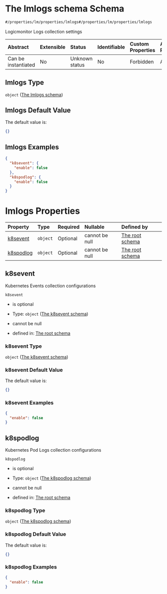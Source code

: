 # The lmlogs schema Schema

```txt
#/properties/lm/properties/lmlogs#/properties/lm/properties/lmlogs
```

Logicmonitor Logs collection settings

| Abstract            | Extensible | Status         | Identifiable | Custom Properties | Additional Properties | Access Restrictions | Defined In                                                        |
| :------------------ | :--------- | :------------- | :----------- | :---------------- | :-------------------- | :------------------ | :---------------------------------------------------------------- |
| Can be instantiated | No         | Unknown status | No           | Forbidden         | Allowed               | none                | [values.schema.json\*](values.schema.json "open original schema") |

## lmlogs Type

`object` ([The lmlogs schema](values-properties-the-lm-schema-properties-the-lmlogs-schema.md))

## lmlogs Default Value

The default value is:

```json
{}
```

## lmlogs Examples

```json
{
  "k8sevent": {
    "enable": false
  },
  "k8spodlog": {
    "enable": false
  }
}
```

# lmlogs Properties

| Property                | Type     | Required | Nullable       | Defined by                                                                                                                                                                                                                        |
| :---------------------- | :------- | :------- | :------------- | :-------------------------------------------------------------------------------------------------------------------------------------------------------------------------------------------------------------------------------- |
| [k8sevent](#k8sevent)   | `object` | Optional | cannot be null | [The root schema](values-properties-the-lm-schema-properties-the-lmlogs-schema-properties-the-k8sevent-schema.md "#/properties/lm/properties/lmlogs/properties/k8sevent#/properties/lm/properties/lmlogs/properties/k8sevent")    |
| [k8spodlog](#k8spodlog) | `object` | Optional | cannot be null | [The root schema](values-properties-the-lm-schema-properties-the-lmlogs-schema-properties-the-k8spodlog-schema.md "#/properties/lm/properties/lmlogs/properties/k8spodlog#/properties/lm/properties/lmlogs/properties/k8spodlog") |

## k8sevent

Kubernetes Events collection configurations

`k8sevent`

*   is optional

*   Type: `object` ([The k8sevent schema](values-properties-the-lm-schema-properties-the-lmlogs-schema-properties-the-k8sevent-schema.md))

*   cannot be null

*   defined in: [The root schema](values-properties-the-lm-schema-properties-the-lmlogs-schema-properties-the-k8sevent-schema.md "#/properties/lm/properties/lmlogs/properties/k8sevent#/properties/lm/properties/lmlogs/properties/k8sevent")

### k8sevent Type

`object` ([The k8sevent schema](values-properties-the-lm-schema-properties-the-lmlogs-schema-properties-the-k8sevent-schema.md))

### k8sevent Default Value

The default value is:

```json
{}
```

### k8sevent Examples

```json
{
  "enable": false
}
```

## k8spodlog

Kubernetes Pod Logs collection configurations

`k8spodlog`

*   is optional

*   Type: `object` ([The k8spodlog schema](values-properties-the-lm-schema-properties-the-lmlogs-schema-properties-the-k8spodlog-schema.md))

*   cannot be null

*   defined in: [The root schema](values-properties-the-lm-schema-properties-the-lmlogs-schema-properties-the-k8spodlog-schema.md "#/properties/lm/properties/lmlogs/properties/k8spodlog#/properties/lm/properties/lmlogs/properties/k8spodlog")

### k8spodlog Type

`object` ([The k8spodlog schema](values-properties-the-lm-schema-properties-the-lmlogs-schema-properties-the-k8spodlog-schema.md))

### k8spodlog Default Value

The default value is:

```json
{}
```

### k8spodlog Examples

```json
{
  "enable": false
}
```
